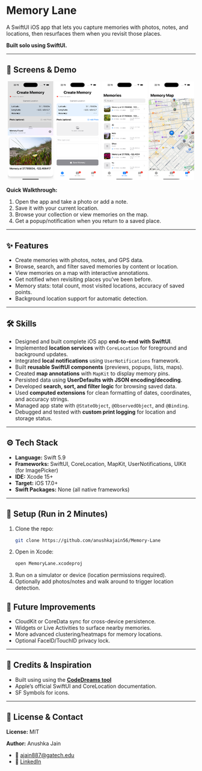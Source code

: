 # Memory Lane  
A SwiftUI iOS app that lets you capture memories with photos, notes, and locations, then resurfaces them when you revisit those places.  

**Built solo using SwiftUI.**

---

## 📱 Screens & Demo
<p align="center">
<img src="./images_memory_lane/screenshot_1" alt="Screenshot 1" width="24%">
<img src="./images_memory_lane/screenshot_3" alt="Screenshot 3" width="24%">
<img src="./images_memory_lane/screenshot_4" alt="Screenshot 4" width="24%">
<img src="./images_memory_lane/screenshot_2" alt="Screenshot 2" width="24%">
  
 
</p>


**Quick Walkthrough:**  
1. Open the app and take a photo or add a note.  
2. Save it with your current location.  
3. Browse your collection or view memories on the map.  
4. Get a popup/notification when you return to a saved place.  

---

## ✨ Features 
- Create memories with photos, notes, and GPS data.  
- Browse, search, and filter saved memories by content or location.  
- View memories on a map with interactive annotations.  
- Get notified when revisiting places you’ve been before.  
- Memory stats: total count, most visited locations, accuracy of saved points.  
- Background location support for automatic detection.  

---

## 🛠 Skills
- Designed and built complete iOS app **end-to-end with SwiftUI**.  
- Implemented **location services** with `CoreLocation` for foreground and background updates.  
- Integrated **local notifications** using `UserNotifications` framework.  
- Built **reusable SwiftUI components** (previews, popups, lists, maps).  
- Created **map annotations** with `MapKit` to display memory pins.  
- Persisted data using **UserDefaults with JSON encoding/decoding**.  
- Developed **search, sort, and filter logic** for browsing saved data.  
- Used **computed extensions** for clean formatting of dates, coordinates, and accuracy strings.  
- Managed app state with `@StateObject`, `@ObservedObject`, and `@Binding`.  
- Debugged and tested with **custom print logging** for location and storage status.  

---

## ⚙️ Tech Stack
- **Language:** Swift 5.9  
- **Frameworks:** SwiftUI, CoreLocation, MapKit, UserNotifications, UIKit (for ImagePicker)  
- **IDE:** Xcode 15+  
- **Target:** iOS 17.0+  
- **Swift Packages:** None (all native frameworks)  

---

## 🚀 Setup (Run in 2 Minutes)
1. Clone the repo:  
   ```bash
   git clone https://github.com/anushkajain56/Memory-Lane
   ```
2. Open in Xcode:
	```bash
	open MemoryLane.xcodeproj
	```
3. Run on a simulator or device (location permissions required).
4. Optionally add photos/notes and walk around to trigger location detection.

## 🔮 Future Improvements
- CloudKit or CoreData sync for cross-device persistence.  
- Widgets or Live Activities to surface nearby memories.  
- More advanced clustering/heatmaps for memory locations.  
- Optional FaceID/TouchID privacy lock.  

---

## 🙌 Credits & Inspiration
- Built using using the [**CodeDreams tool**](https://codedreams.app/)
- Apple’s official SwiftUI and CoreLocation documentation.  
- SF Symbols for icons.  

---

## 📄 License & Contact
**License:** MIT  

**Author:** Anushka Jain 
- 📧 ajain887@gatech.edu
- 💼 [LinkedIn](https://linkedin.com/in/anushka-jain56/)  
